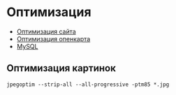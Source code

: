 # Оптимизация

- [Оптимизация сайта](https://bitbucket.org/project-tm/project.testing)
- [Оптимизация опенкарта](Опенкарт/README.md)
- [MySQL](MySQL/README.md)

## Оптимизация картинок
`jpegoptim --strip-all --all-progressive -ptm85 *.jpg`
